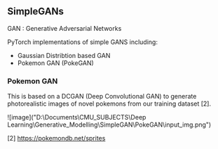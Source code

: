 ## SimpleGANs 

GAN : Generative Adversarial Networks 

PyTorch implementations of simple GANS including: 
- Gaussian Distribtion based GAN 
- Pokemon GAN (PokeGAN)


### Pokemon GAN 

This is based on a DCGAN (Deep Convolutional GAN) to generate photorealistic images of novel pokemons from our training dataset [2].



![image]("D:\Documents\CMU_SUBJECTS\Deep Learning\Generative_Modelling\SimpleGAN\PokeGAN\input_img.png")



[2] https://pokemondb.net/sprites

